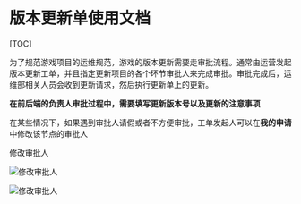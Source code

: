 版本更新单使用文档
=========================== 

[TOC]

为了规范游戏项目的运维规范，游戏的版本更新需要走审批流程。通常由运营发起版本更新工单，并且指定更新项目的各个环节审批人来完成审批。审批完成后，运维部相关人员会收到更新请求，然后执行更新单上的更新。

**在前后端的负责人审批过程中，需要填写更新版本号以及更新的注意事项**

在某些情况下，如果遇到审批人请假或者不方便审批，工单发起人可以在**我的申请**中修改该节点的审批人

修改审批人

![修改审批人](http://192.168.100.66/workflow_doc/do_version_update_change_approve.png "修改审批人")

![修改审批人](http://192.168.100.66/workflow_doc/version_update_change_approve.png "修改审批人")